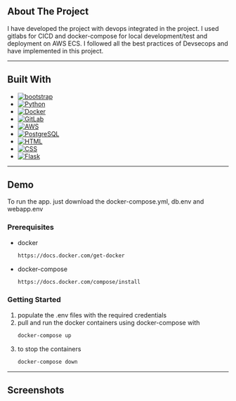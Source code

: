 ## About The Project
  I have developed the project with devops integrated in the project. I used gitlabs for CICD and docker-compose for local development/test and deployment on AWS ECS. I followed all the best practices of Devsecops and have implemented in this project.

----

## Built With

* [![bootstrap][bootstrap.com]][bootstrap-url]
* [![Python][Python-logo]][Python-url] 
* [![Docker][Docker-logo]][Docker-url] 
* [![GitLab][GitLab-logo]][GitLab-url] 
* [![AWS][AWS-logo]][AWS-url] 
* [![PostgreSQL][PostgreSQL-logo]][PostgreSQL-url] 
* [![HTML][HTML-logo]][HTML-url] 
* [![CSS][CSS-logo]][CSS-url] 
* [![Flask][Flask-logo]][Flask-url]

----

## Demo

To run the app. just download the docker-compose.yml, db.env and webapp.env

### Prerequisites

* docker
  ```sh
  https://docs.docker.com/get-docker
  ```
* docker-compose
  ```sh
  https://docs.docker.com/compose/install
  ```
  
### Getting Started

1. populate the .env files with the required credentials
2. pull and run the docker containers using docker-compose with
   ```sh
   docker-compose up
   ```
3. to stop the containers
   ```sh
   docker-compose down
   ```
----

## Screenshots
[Bootstrap.com]: https://img.shields.io/badge/Bootstrap-563D7C?style=for-the-badge&logo=bootstrap&logoColor=white
[Bootstrap-url]: https://getbootstrap.com
[Python-logo]: https://img.shields.io/badge/Python-3776AB?style=for-the-badge&logo=python&logoColor=white
[Python-url]: https://www.python.org/

[Docker-logo]: https://img.shields.io/badge/Docker-2496ED?style=for-the-badge&logo=docker&logoColor=white
[Docker-url]: https://www.docker.com/

[GitLab-logo]: https://img.shields.io/badge/GitLab-FCA121?style=for-the-badge&logo=gitlab&logoColor=white
[GitLab-url]: https://gitlab.com/

[AWS-logo]: https://img.shields.io/badge/AWS-232F3E?style=for-the-badge&logo=amazon-aws&logoColor=white
[AWS-url]: https://aws.amazon.com/

[PostgreSQL-logo]: https://img.shields.io/badge/PostgreSQL-336791?style=for-the-badge&logo=postgresql&logoColor=white
[PostgreSQL-url]: https://www.postgresql.org/

[HTML-logo]: https://img.shields.io/badge/HTML-E34F26?style=for-the-badge&logo=html5&logoColor=white
[HTML-url]: https://developer.mozilla.org/en-US/docs/Web/HTML

[CSS-logo]: https://img.shields.io/badge/CSS-1572B6?style=for-the-badge&logo=css3&logoColor=white
[CSS-url]: https://developer.mozilla.org/en-US/docs/Web/CSS

[Flask-logo]: https://img.shields.io/badge/Flask-000000?style=for-the-badge&logo=flask&logoColor=white
[Flask-url]: https://flask.pocoo.org/

